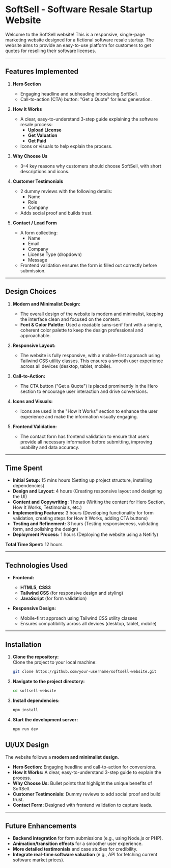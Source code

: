 # SoftSell - Software Resale Startup Website

Welcome to the SoftSell website! This is a responsive, single-page marketing website designed for a fictional software resale startup. The website aims to provide an easy-to-use platform for customers to get quotes for reselling their software licenses.

---

## Features Implemented

1. **Hero Section**  
   - Engaging headline and subheading introducing SoftSell.  
   - Call-to-action (CTA) button: "Get a Quote" for lead generation.

2. **How It Works**  
   - A clear, easy-to-understand 3-step guide explaining the software resale process:  
     - **Upload License**  
     - **Get Valuation**  
     - **Get Paid**  
   - Icons or visuals to help explain the process.

3. **Why Choose Us**  
   - 3–4 key reasons why customers should choose SoftSell, with short descriptions and icons.

4. **Customer Testimonials**  
   - 2 dummy reviews with the following details:
     - Name  
     - Role  
     - Company  
   - Adds social proof and builds trust.

5. **Contact / Lead Form**  
   - A form collecting:
     - Name  
     - Email  
     - Company  
     - License Type (dropdown)  
     - Message  
   - Frontend validation ensures the form is filled out correctly before submission.

---

## Design Choices

1. **Modern and Minimalist Design:**  
   - The overall design of the website is modern and minimalist, keeping the interface clean and focused on the content.
   - **Font & Color Palette:** Used a readable sans-serif font with a simple, coherent color palette to keep the design professional and approachable.
   
2. **Responsive Layout:**  
   - The website is fully responsive, with a mobile-first approach using Tailwind CSS utility classes. This ensures a smooth user experience across all devices (desktop, tablet, mobile).

3. **Call-to-Action:**  
   - The CTA button ("Get a Quote") is placed prominently in the Hero section to encourage user interaction and drive conversions.

4. **Icons and Visuals:**  
   - Icons are used in the "How It Works" section to enhance the user experience and make the information visually engaging.

5. **Frontend Validation:**  
   - The contact form has frontend validation to ensure that users provide all necessary information before submitting, improving usability and data accuracy.

---

## Time Spent

- **Initial Setup:** 15 mins  hours (Setting up project structure, installing dependencies)
- **Design and Layout:** 4 hours (Creating responsive layout and designing the UI)
- **Content and Copywriting:** 1 hours (Writing the content for Hero Section, How It Works, Testimonials, etc.)
- **Implementing Features:** 3 hours (Developing functionality for form validation, creating steps for How It Works, adding CTA buttons)
- **Testing and Refinement:** 3 hours (Testing responsiveness, validating form, and polishing the design)
- **Deployment Process:** 1 hours (Deploying the website using a Netlify)

**Total Time Spent:** 12 hours

---

## Technologies Used

- **Frontend:**  
  - **HTML5**, **CSS3**  
  - **Tailwind CSS** (for responsive design and styling)  
  - **JavaScript** (for form validation)  

- **Responsive Design:**  
  - Mobile-first approach using Tailwind CSS utility classes  
  - Ensures compatibility across all devices (desktop, tablet, mobile)

---

## Installation

1. **Clone the repository:**  
   Clone the project to your local machine:
   ```bash
   git clone https://github.com/your-username/softsell-website.git
2. **Navigate to the project directory:**
   ```bash
   cd softsell-website
3. **Install dependencies:**
   ```bash
   npm install
4. **Start the development server:**
   ```bash
   npm run dev

## UI/UX Design

The website follows a **modern and minimalist design**.

- **Hero Section:** Engaging headline and call-to-action for conversions.
- **How It Works:** A clear, easy-to-understand 3-step guide to explain the process.
- **Why Choose Us:** Bullet points that highlight the unique benefits of SoftSell.
- **Customer Testimonials:** Dummy reviews to add social proof and build trust.
- **Contact Form:** Designed with frontend validation to capture leads.

---

## Future Enhancements

- **Backend integration** for form submissions (e.g., using Node.js or PHP).
- **Animation/transition effects** for a smoother user experience.
- **More detailed testimonials** and case studies for credibility.
- **Integrate real-time software valuation** (e.g., API for fetching current software market prices).
